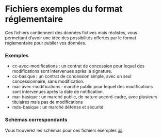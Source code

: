 # Fichiers exemples du format réglementaire

Ces fichiers contiennent des données fictives mais réalistes, vous permettant d'avoir une idée des possibilités offertes par le format réglementaire pour publier vos données.

### Exemples

- cc-avec-modifications : un contrat de concession pour lequel des modifications sont intervenues après la signature.
- cc-basique : un contrat de concession simple, avec un seul concessionnaire, sans modification.
- mar-avec-modifications : marché public pour lequel des modifications sont intervenues après la date de notification.
- mar-basique : un marché public, de nature accord-cadre, avec plusieurs titulaires mais pas de modifications
- mds-basique : un marché défense et sécurité

### Schémas correspondants

Vous trouverez les schémas pour ces fichiers exemples [ici](../../schémas/xml/).
